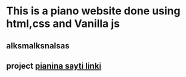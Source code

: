# This is a piano website done using html,css and Vanilla js
## alksmalksnalsas
## project [pianina sayti linki ](https://visionary-lebkuchen-201d41.netlify.app/)
